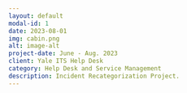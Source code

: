 ```yaml
---
layout: default
modal-id: 1
date: 2023-08-01
img: cabin.png
alt: image-alt
project-date: June - Aug. 2023
client: Yale ITS Help Desk
category: Help Desk and Service Management
description: Incident Recategorization Project.
---
```

